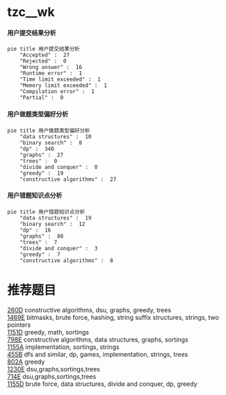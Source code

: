 # tzc__wk

<!-- tabs:start -->



#### **用户提交结果分析**

```mermaid
pie title 用户提交结果分析
    "Accepted" :  27
    "Rejected" :  0
    "Wrong answer" :  16
    "Runtime error" :  1
    "Time limit exceeded" :  1
    "Memory limit exceeded" :  1
    "Compilation error" :  1
    "Partial" :  0
```

#### **用户做题类型偏好分析**

```mermaid
pie title 用户做题类型偏好分析
    "data structures" :  10
    "binary search" :  8
    "dp" :  340
    "graphs" :  27
    "trees" :  0
    "divide and conquer" :  0
    "greedy" :  19
    "constructive algorithms" :  27
```
#### **用户错题知识点分析**

```mermaid
pie title 用户错题知识点分析
    "data structures" :  19
    "binary search" :  12
    "dp" :  16
    "graphs" :  80
    "trees" :  7
    "divide and conquer" :  3
    "greedy" :  7
    "constructive algorithms" :  8
```



<!-- tabs:end -->
# 推荐题目
[260D](https://codeforces.com/contest/260/problem/D)		constructive algorithms,
                        dsu,
                        graphs,
                        greedy,
                        trees		  
[1469E](https://codeforces.com/contest/1469/problem/E)		bitmasks,
                        brute force,
                        hashing,
                        string suffix structures,
                        strings,
                        two pointers		  
[1151D](https://codeforces.com/contest/1151/problem/D)		greedy,
                        math,
                        sortings		  
[798E](https://codeforces.com/contest/798/problem/E)		constructive algorithms,
                        data structures,
                        graphs,
                        sortings		  
[1155A](https://codeforces.com/contest/1155/problem/A)		implementation,
                        sortings,
                        strings		  
[455B](https://codeforces.com/contest/455/problem/B)		dfs and similar,
                        dp,
                        games,
                        implementation,
                        strings,
                        trees		  
[802A](https://codeforces.com/contest/802/problem/A)		greedy		  
[1230E](https://codeforces.com/contest/1230/problem/E)		dsu,graphs,sortings,trees		  
[714E](https://codeforces.com/contest/714/problem/E)		dsu,graphs,sortings,trees		  
[1155D](https://codeforces.com/contest/1155/problem/D)		brute force,
                        data structures,
                        divide and conquer,
                        dp,
                        greedy		  
